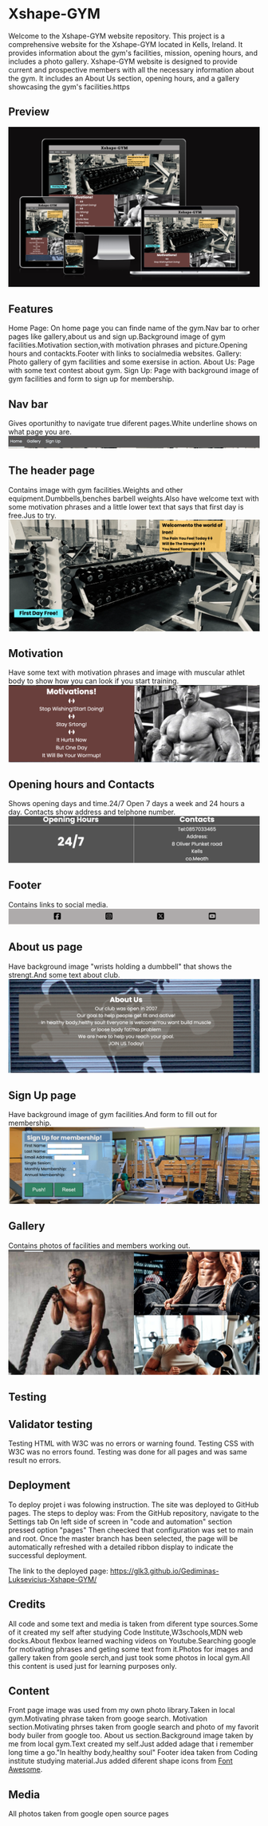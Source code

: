 # Xshape-GYM
Welcome to the Xshape-GYM website repository. This project is a comprehensive website for the Xshape-GYM located in Kells, Ireland. It provides information about the gym's facilities, mission, opening hours, and includes a photo gallery.
Xshape-GYM website is designed to provide current and prospective members with all the necessary information about the gym. It includes an About Us section, opening hours, and a gallery showcasing the gym's facilities.https

## Preview
![Xshape-GYM](assets/images/responsive_image.png)

## Features
Home Page: On home page you can finde name of the gym.Nav bar to orher pages like gallery,about us and sign up.Background image of gym facilities.Motivation section,with motivation phrases and picture.Opening hours and contackts.Footer with links to socialmedia websites.
Gallery: Photo gallery of gym facilities and some exersise in action.
About Us: Page with some text contest about gym.
Sign Up: Page with background image of gym facilities and form to sign up for membership.

## Nav bar
Gives oportunithy to navigate true diferent pages.White underline shows on what page you are.
![navbar](assets/images/nav_bar.png)

## The header page
Contains image with gym facilities.Weights and other equipment.Dumbbells,benches barbell weights.Also have welcome text with some motivation phrases and a little lower text that says that first day is free.Jus to try.
![Header](assets/images/header_page.png)

## Motivation
Have some text with motivation phrases and image with muscular athlet body to show how you can look if you start training.
![Motivation](assets/images/motivation_section.png)

## Opening hours and Contacts
Shows opening days and time.24/7 Open 7 days a week and 24 hours a day.
Contacts show address and telphone number.
![Opening](assets/images/opening_times_and_contacts.png)

## Footer
Contains links to social media.
![Footer](assets/images/footer.png)

## About us page
Have background image "wrists holding a dumbbell" that shows the strengt.And some text about club.
![About](assets/images/about_us.png)

## Sign Up page
Have background image of gym facilities.And form to fill out for membership.
![Signup](assets/images/signup.png)

## Gallery
Contains photos of facilities and members working out.
![Gallery](assets/images/gallery.png)
## Testing


## Validator testing
Testing HTML with W3C was no errors or warning found.
Testing CSS with W3C was no errors found.
Testing was done for all pages and was same result no errors.

## Deployment
To deploy projet i was folowing instruction.
The site was deployed to GitHub pages. The steps to deploy was:
From the GitHub repository, navigate to the Settings tab
On left side of screen in "code and automation" section pressed option "pages"
Then cheecked that configuration was set to main and root.
Once the master branch has been selected, the page will be automatically refreshed with a detailed ribbon display to indicate the successful deployment.

The link to the deployed page: https://glk3.github.io/Gediminas-Luksevicius-Xshape-GYM/

## Credits
All code and some text and media is taken from diferent type sources.Some of it created my self after studying Code Institute,W3schools,MDN web docks.About flexbox learned waching videos on Youtube.Searching google for motivating phrases and geting some text from it.Photos for images and gallery taken from goole serch,and just took some photos in local gym.All this content is used just for learning purposes only.

## Content

Front page image was used from my own photo library.Taken in local gym.Motivating phrase taken from googe search.
Motivation section.Motivating phrses taken from google search and photo of my favorit body builer from google too.
About us section.Background image taken by me from local gym.Text created my self.Just added adage that i remember long time a go."In healthy body,healthy soul"
Footer idea taken from Coding institute studying material.Jus added diferent shape icons from [Font Awesome](https://fontawesome.com/).

## Media

All photos taken from google open source pages